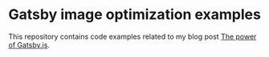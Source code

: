 # Gatsby image optimization examples
This repository contains code examples related to my blog post [The power of Gatsby.js](https://christiaanrudolfs.com/power-of-gatsbyjs/).

